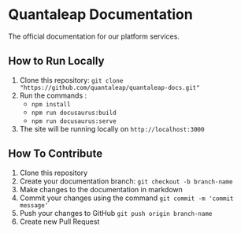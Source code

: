 # Quantaleap Documentation

The official documentation for our platform services.

## How to Run Locally

1. Clone this repository: `git clone "https://github.com/quantaleap/quantaleap-docs.git"`
2. Run the commands :
    - `npm install`
    - `npm run docusaurus:build`
    - `npm run docusaurus:serve`
3. The site will be running locally on `http://localhost:3000`

## How To Contribute

1. Clone this repository
2. Create your documentation branch: `git checkout -b branch-name`
3. Make changes to the documentation in markdown
4. Commit your changes using the command `git commit -m 'commit message'`
5. Push your changes to GitHub `git push origin branch-name`
6. Create new Pull Request
